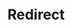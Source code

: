 ﻿---
layout: src/layouts/Redirect.astro
title: Redirect
redirect: /docs/deployments/windows/virtual-hard-drive-deployments
pubDate:  2023-01-01
navSearch: false
navSitemap: false
navMenu: false
---
